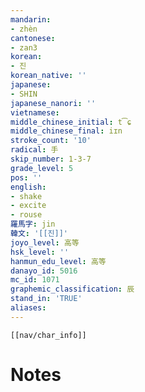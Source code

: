 ```yaml
---
mandarin:
- zhèn
cantonese:
- zan3
korean:
- 진
korean_native: ''
japanese:
- SHIN
japanese_nanori: ''
vietnamese:
middle_chinese_initial: t͡ɕ
middle_chinese_final: iɪn
stroke_count: '10'
radical: 手
skip_number: 1-3-7
grade_level: 5
pos: ''
english:
- shake
- excite
- rouse
羅馬字: jin
韓文: '[[진]]'
joyo_level: 高等
hsk_level: ''
hanmun_edu_level: 高等
danayo_id: 5016
mc_id: 1071
graphemic_classification: 辰
stand_in: 'TRUE'
aliases:
---
```

```meta-bind-embed
[[nav/char_info]]
```

# Notes
